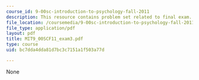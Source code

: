 ```yaml
---
course_id: 9-00sc-introduction-to-psychology-fall-2011
description: This resource contains problem set related to final exam.
file_location: /coursemedia/9-00sc-introduction-to-psychology-fall-2011/bc7dda4dda81d7bc3c7151a1f503a77d_MIT9_00SCF11_exam3.pdf
file_type: application/pdf
layout: pdf
title: MIT9_00SCF11_exam3.pdf
type: course
uid: bc7dda4dda81d7bc3c7151a1f503a77d

---
```

None